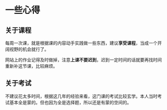 # 一些心得

## 关于课程

每周一次课，就是根据课的内容动手实践做一些东西，建议**享受课程**，当成一个开阔视野的机会就行了。

网站上的作业记得及时做掉，注意**上课不要迟到**，迟到一定时间的话就要再找时间重新补这节课，比较麻烦。

## 关于考试

不建议花太多时间，根据这几年的经验来看，这门课的考试比较玄学。本人当时考试基本全是蒙的。但也因为全是选择题，所以还是有蒙的空间的。
